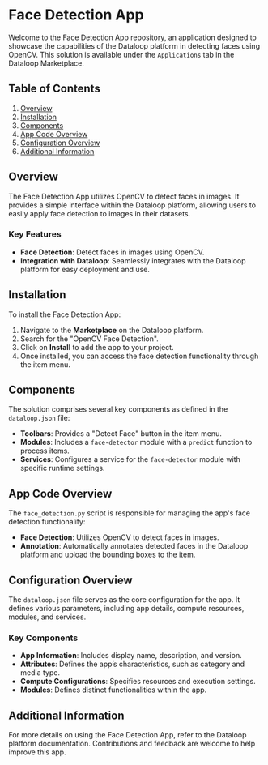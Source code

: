 # Face Detection App

Welcome to the Face Detection App repository, an application designed to showcase the capabilities of the Dataloop platform in detecting faces using OpenCV. This solution is available under the `Applications` tab in the Dataloop Marketplace.

## Table of Contents

1. [Overview](#overview)
2. [Installation](#installation)
3. [Components](#components)
4. [App Code Overview](#app-code-overview)
5. [Configuration Overview](#configuration-overview)
6. [Additional Information](#additional-information)

## Overview

The Face Detection App utilizes OpenCV to detect faces in images. It provides a simple interface within the Dataloop platform, allowing users to easily apply face detection to images in their datasets.

### Key Features

- **Face Detection**: Detect faces in images using OpenCV.
- **Integration with Dataloop**: Seamlessly integrates with the Dataloop platform for easy deployment and use.

## Installation

To install the Face Detection App:

1. Navigate to the **Marketplace** on the Dataloop platform.
2. Search for the "OpenCV Face Detection".
3. Click on **Install** to add the app to your project.
4. Once installed, you can access the face detection functionality through the item menu.

## Components

The solution comprises several key components as defined in the `dataloop.json` file:

- **Toolbars**: Provides a "Detect Face" button in the item menu.
- **Modules**: Includes a `face-detector` module with a `predict` function to process items.
- **Services**: Configures a service for the `face-detector` module with specific runtime settings.

## App Code Overview

The `face_detection.py` script is responsible for managing the app's face detection functionality:

- **Face Detection**: Utilizes OpenCV to detect faces in images.
- **Annotation**: Automatically annotates detected faces in the Dataloop platform and upload the bounding boxes to the item.

## Configuration Overview

The `dataloop.json` file serves as the core configuration for the app. It defines various parameters, including app details, compute resources, modules, and services.

### Key Components

- **App Information**: Includes display name, description, and version.
- **Attributes**: Defines the app’s characteristics, such as category and media type.
- **Compute Configurations**: Specifies resources and execution settings.
- **Modules**: Defines distinct functionalities within the app.

## Additional Information

For more details on using the Face Detection App, refer to the Dataloop platform documentation. Contributions and feedback are welcome to help improve this app.